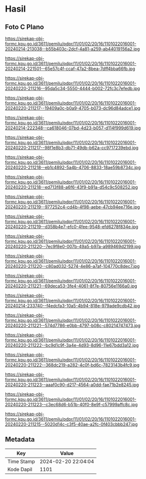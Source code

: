 # Hasil

## Foto C Plano

https://sirekap-obj-formc.kpu.go.id/3611/pemilu/pdpr/11/01/02/20/16/1101022016001-20240214-213038--b55b403c-2dcf-4a81-a259-ab44019156a2.jpg

https://sirekap-obj-formc.kpu.go.id/3611/pemilu/pdpr/11/01/02/20/16/1101022016001-20240214-221501--65e57c4f-ccaf-47a2-8bea-7dff4bba66fb.jpg

https://sirekap-obj-formc.kpu.go.id/3611/pemilu/pdpr/11/01/02/20/16/1101022016001-20240220-211216--95da5c34-5550-4444-b002-72fc3c7efedb.jpg

https://sirekap-obj-formc.kpu.go.id/3611/pemilu/pdpr/11/01/02/20/16/1101022016001-20240220-211217--19409a0c-b0a9-4705-b073-dc96d84adce1.jpg

https://sirekap-obj-formc.kpu.go.id/3611/pemilu/pdpr/11/01/02/20/16/1101022016001-20240214-222348--ca618046-07bd-4d23-b057-d114f999d619.jpg

https://sirekap-obj-formc.kpu.go.id/3611/pemilu/pdpr/11/01/02/20/16/1101022016001-20240220-211217--98f1e8b3-db71-49db-b62a-cc9717239ebd.jpg

https://sirekap-obj-formc.kpu.go.id/3611/pemilu/pdpr/11/01/02/20/16/1101022016001-20240220-211218--eb1c4892-5a4b-4706-8833-18ae59b8734c.jpg

https://sirekap-obj-formc.kpu.go.id/3611/pemilu/pdpr/11/01/02/20/16/1101022016001-20240220-211218--ed713f88-a6f6-43f9-b91a-d54c9c508252.jpg

https://sirekap-obj-formc.kpu.go.id/3611/pemilu/pdpr/11/01/02/20/16/1101022016001-20240220-211219--977252c4-cd4b-4f98-aebe-47cb94ee716e.jpg

https://sirekap-obj-formc.kpu.go.id/3611/pemilu/pdpr/11/01/02/20/16/1101022016001-20240220-211219--d358b4e7-efc0-4fee-9548-efd6278f834e.jpg

https://sirekap-obj-formc.kpu.go.id/3611/pemilu/pdpr/11/01/02/20/16/1101022016001-20240220-211220--7ec9f8e0-007b-49a5-b97a-a989469d2199.jpg

https://sirekap-obj-formc.kpu.go.id/3611/pemilu/pdpr/11/01/02/20/16/1101022016001-20240220-211220--c80ad032-5274-4e86-a7af-104770c8dec7.jpg

https://sirekap-obj-formc.kpu.go.id/3611/pemilu/pdpr/11/01/02/20/16/1101022016001-20240220-211221--69deca53-3fe4-4061-8f7e-80756e1166a0.jpg

https://sirekap-obj-formc.kpu.go.id/3611/pemilu/pdpr/11/01/02/20/16/1101022016001-20240214-233740--f4edcfa3-10a5-4b94-818e-979ade9cdb42.jpg

https://sirekap-obj-formc.kpu.go.id/3611/pemilu/pdpr/11/01/02/20/16/1101022016001-20240220-211221--574d7786-e0bb-4797-b08c-c80214747473.jpg

https://sirekap-obj-formc.kpu.go.id/3611/pemilu/pdpr/11/01/02/20/16/1101022016001-20240220-211222--bc9d1c9f-3a4e-4d93-8d96-11e67bdd3a12.jpg

https://sirekap-obj-formc.kpu.go.id/3611/pemilu/pdpr/11/01/02/20/16/1101022016001-20240220-211222--368dc219-a282-4c0f-bd6c-7823143b4fc9.jpg

https://sirekap-obj-formc.kpu.go.id/3611/pemilu/pdpr/11/01/02/20/16/1101022016001-20240220-211223--aaaf0c90-d217-4564-a0dd-fae71b2e8245.jpg

https://sirekap-obj-formc.kpu.go.id/3611/pemilu/pdpr/11/01/02/20/16/1101022016001-20240220-211223--c3ec68d6-b51b-40f0-8e9f-c57999affc8c.jpg

https://sirekap-obj-formc.kpu.go.id/3611/pemilu/pdpr/11/01/02/20/16/1101022016001-20240220-211215--5020d14c-c3f5-40ae-a2fc-0f403cbbb247.jpg


## Metadata

| Key        | Value               |
| ---------- | ------------------- |
| Time Stamp | 2024-02-20 22:04:04 |
| Kode Dapil | 1101                |



